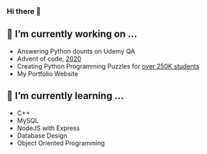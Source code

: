 ### Hi there 👋

<!--
**NagariaHussain/NagariaHussain** is a ✨ _special_ ✨ repository because its `README.md` (this file) appears on your GitHub profile.

Here are some ideas to get you started:

- 🔭 I’m currently working on ...
- 🌱 I’m currently learning ...
- 👯 I’m looking to collaborate on ...
- 🤔 I’m looking for help with ...
- 💬 Ask me about ...
- 📫 How to reach me: ...
- 😄 Pronouns: ...
- ⚡ Fun fact: ...
-->

## 🔭 I’m currently working on ...

* Answering Python dounts on Udemy QA
* Advent of code, [2020](https://adventofcode.com/)
* Creating Python Programming Puzzles for [over 250K students](https://www.udemy.com/course/python-the-complete-python-developer-course/)
* My Portfolio Website 

## 🌱 I’m currently learning ...

* C++
* MySQL
* NodeJS with Express
* Database Design
* Object Oriented Programming
